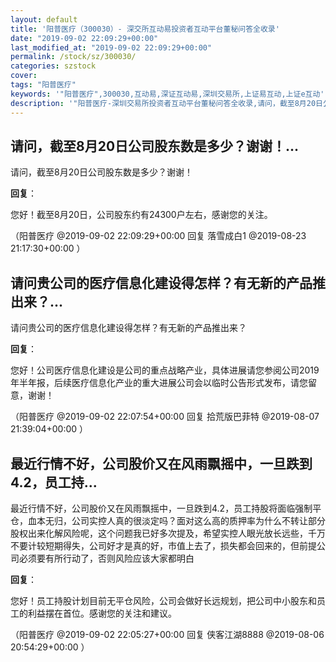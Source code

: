 ```yaml
---
layout: default
title: '阳普医疗（300030）- 深交所互动易投资者互动平台董秘问答全收录'
date: "2019-09-02 22:09:29+00:00"
last_modified_at: "2019-09-02 22:09:29+00:00"
permalink: /stock/sz/300030/
categories: szstock
cover: 
tags: "阳普医疗"
keywords: '"阳普医疗",300030,互动易,深证互动易,深圳交易所,上证易互动,上证e互动'
description: '"阳普医疗-深圳交易所投资者互动平台董秘问答全收录,请问，截至8月20日公司股东数是多少？谢谢！"'
---
```


## 请问，截至8月20日公司股东数是多少？谢谢！...

请问，截至8月20日公司股东数是多少？谢谢！

**回复**：

您好！截至8月20日，公司股东约有24300户左右，感谢您的关注。 

（阳普医疗  @2019-09-02 22:09:29+00:00 回复 落雪成白1  @2019-08-23 21:17:30+00:00 ）

## 请问贵公司的医疗信息化建设得怎样？有无新的产品推出来？...

请问贵公司的医疗信息化建设得怎样？有无新的产品推出来？

**回复**：

您好！公司医疗信息化建设是公司的重点战略产业，具体进展请您参阅公司2019年半年报，后续医疗信息化产业的重大进展公司会以临时公告形式发布，请您留意，谢谢！ 

（阳普医疗  @2019-09-02 22:07:54+00:00 回复 拾荒版巴菲特  @2019-08-07 21:39:04+00:00 ）

## 最近行情不好，公司股价又在风雨飘摇中，一旦跌到4.2，员工持...

最近行情不好，公司股价又在风雨飘摇中，一旦跌到4.2，员工持股将面临强制平仓，血本无归，公司实控人真的很淡定吗？面对这么高的质押率为什么不转让部分股权出来化解风险呢，这个问题我已好多次提及，希望实控人眼光放长远些，千万不要计较短期得失，公司好才是真的好，市值上去了，损失都会回来的，但前提公司必须要有所行动了，否则风险应该大家都明白

**回复**：

您好！员工持股计划目前无平仓风险，公司会做好长远规划，把公司中小股东和员工的利益摆在首位。感谢您的关注和建议。 

（阳普医疗  @2019-09-02 22:05:27+00:00 回复 侠客江湖8888  @2019-08-06 20:54:29+00:00 ）

